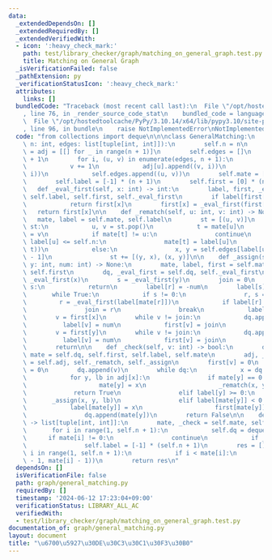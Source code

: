 ```yaml
---
data:
  _extendedDependsOn: []
  _extendedRequiredBy: []
  _extendedVerifiedWith:
  - icon: ':heavy_check_mark:'
    path: test/library_checker/graph/matching_on_general_graph.test.py
    title: Matching on General Graph
  _isVerificationFailed: false
  _pathExtension: py
  _verificationStatusIcon: ':heavy_check_mark:'
  attributes:
    links: []
  bundledCode: "Traceback (most recent call last):\n  File \"/opt/hostedtoolcache/PyPy/3.10.14/x64/lib/pypy3.10/site-packages/onlinejudge_verify/documentation/build.py\"\
    , line 76, in _render_source_code_stat\n    bundled_code = language.bundle(\n\
    \  File \"/opt/hostedtoolcache/PyPy/3.10.14/x64/lib/pypy3.10/site-packages/onlinejudge_verify/languages/python.py\"\
    , line 96, in bundle\n    raise NotImplementedError\nNotImplementedError\n"
  code: "from collections import deque\n\n\nclass GeneralMatching:\n    def __init__(self,\
    \ n: int, edges: list[tuple[int, int]]):\n        self.n = n\n        self.adj\
    \ = adj = [[] for _ in range(n + 1)]\n        self.edges = []\n        cnt = n\
    \ + 1\n        for i, (u, v) in enumerate(edges, n + 1):\n            u += 1\n\
    \            v += 1\n            adj[u].append((v, i))\n            adj[v].append((u,\
    \ i))\n            self.edges.append((u, v))\n        self.mate = [0] * (n + 1)\n\
    \        self.label = [-1] * (n + 1)\n        self.first = [0] * (n + 1)\n\n \
    \   def _eval_first(self, x: int) -> int:\n        label, first, _eval_first =\
    \ self.label, self.first, self._eval_first\n        if label[first[x]] < 0:\n\
    \            return first[x]\n        first[x] = _eval_first(first[x])\n     \
    \   return first[x]\n\n    def _rematch(self, u: int, v: int) -> None:\n     \
    \   mate, label = self.mate, self.label\n        st = [(u, v)]\n        while\
    \ st:\n            u, v = st.pop()\n            t = mate[u]\n            mate[u]\
    \ = v\n            if mate[t] != u:\n                continue\n            if\
    \ label[u] <= self.n:\n                mate[t] = label[u]\n                st.append((label[u],\
    \ t))\n            else:\n                x, y = self.edges[label[u] - self.n\
    \ - 1]\n                st += [(y, x), (x, y)]\n\n    def _assign(self, x: int,\
    \ y: int, num: int) -> None:\n        mate, label, first = self.mate, self.label,\
    \ self.first\n        dq, _eval_first = self.dq, self._eval_first\n        r =\
    \ _eval_first(x)\n        s = _eval_first(y)\n        join = 0\n        if r ==\
    \ s:\n            return\n        label[r] = -num\n        label[s] = -num\n \
    \       while True:\n            if s != 0:\n                r, s = s, r\n   \
    \         r = _eval_first(label[mate[r]])\n            if label[r] == -num:\n\
    \                join = r\n                break\n            label[r] = -num\n\
    \        v = first[x]\n        while v != join:\n            dq.append(v)\n  \
    \          label[v] = num\n            first[v] = join\n            v = first[label[mate[v]]]\n\
    \        v = first[y]\n        while v != join:\n            dq.append(v)\n  \
    \          label[v] = num\n            first[v] = join\n            v = first[label[mate[v]]]\n\
    \        return\n\n    def _check(self, v: int) -> bool:\n        dq, first, label,\
    \ mate = self.dq, self.first, self.label, self.mate\n        adj, _rematch, _assign\
    \ = self.adj, self._rematch, self._assign\n        first[v] = 0\n        label[v]\
    \ = 0\n        dq.append(v)\n        while dq:\n            x = dq.popleft()\n\
    \            for y, lb in adj[x]:\n                if mate[y] == 0 and y != v:\n\
    \                    mate[y] = x\n                    _rematch(x, y)\n       \
    \             return True\n                elif label[y] >= 0:\n             \
    \       _assign(x, y, lb)\n                elif label[mate[y]] < 0:\n        \
    \            label[mate[y]] = x\n                    first[mate[y]] = y\n    \
    \                dq.append(mate[y])\n        return False\n\n    def solve(self)\
    \ -> list[tuple[int, int]]:\n        mate, _check = self.mate, self._check\n \
    \       for i in range(1, self.n + 1):\n            self.dq = deque()\n      \
    \      if mate[i] != 0:\n                continue\n            if _check(i):\n\
    \                self.label = [-1] * (self.n + 1)\n        res = []\n        for\
    \ i in range(1, self.n + 1):\n            if i < mate[i]:\n                res.append((i\
    \ - 1, mate[i] - 1))\n        return res\n"
  dependsOn: []
  isVerificationFile: false
  path: graph/general_matching.py
  requiredBy: []
  timestamp: '2024-06-12 17:23:04+09:00'
  verificationStatus: LIBRARY_ALL_AC
  verifiedWith:
  - test/library_checker/graph/matching_on_general_graph.test.py
documentation_of: graph/general_matching.py
layout: document
title: "\u6700\u5927\u30DE\u30C3\u30C1\u30F3\u30B0"
---
```

